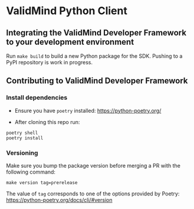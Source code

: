 # ValidMind Python Client

## Integrating the ValidMind Developer Framework to your development environment

Run `make build` to build a new Python package for the SDK. Pushing
to a PyPI repository is work in progress.

## Contributing to ValidMind Developer Framework

### Install dependencies

- Ensure you have `poetry` installed: https://python-poetry.org/

- After cloning this repo run:

```
poetry shell
poetry install
```

### Versioning

Make sure you bump the package version before merging a PR with the following command:

```
make version tag=prerelease
```

The value of `tag` corresponds to one of the options provided by Poetry: https://python-poetry.org/docs/cli/#version
